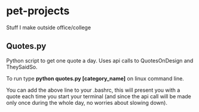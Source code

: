 # pet-projects
Stuff I make outside office/college

## Quotes.py
Python script to get one quote a day. Uses api calls to QuotesOnDesign and TheySaidSo.

To run type __python quotes.py [category_name]__ on linux command line.

You can add the above line to your .bashrc, this will present you with a quote each time you start your terminal (and since the api call will be made only once during the whole day, no worries about slowing down).
